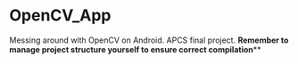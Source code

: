 # OpenCV_App
Messing around with OpenCV on Android. APCS final project.
******Remember to manage project structure yourself to ensure correct compilation********
